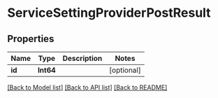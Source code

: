 # ServiceSettingProviderPostResult

## Properties
Name | Type | Description | Notes
------------ | ------------- | ------------- | -------------
**id** | **Int64** |  | [optional] 

[[Back to Model list]](../README.md#documentation-for-models) [[Back to API list]](../README.md#documentation-for-api-endpoints) [[Back to README]](../README.md)


